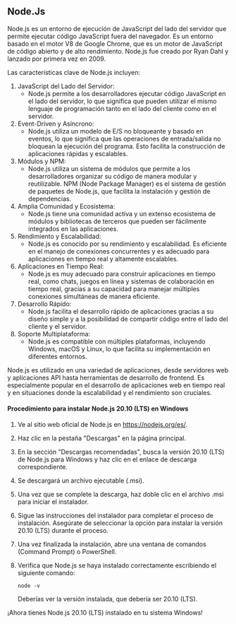 
## Node.Js

Node.js es un entorno de ejecución de JavaScript del lado del servidor que permite ejecutar código JavaScript fuera del navegador. Es un entorno basado en el motor V8 de Google Chrome, que es un motor de JavaScript de código abierto y de alto rendimiento. Node.js fue creado por Ryan Dahl y lanzado por primera vez en 2009.

Las características clave de Node.js incluyen:

1. JavaScript del Lado del Servidor:
    - Node.js permite a los desarrolladores ejecutar código JavaScript en el lado del servidor, lo que significa que pueden utilizar el mismo lenguaje de programación tanto en el lado del cliente como en el servidor.
2. Event-Driven y Asíncrono:
    - Node.js utiliza un modelo de E/S no bloqueante y basado en eventos, lo que significa que las operaciones de entrada/salida no bloquean la ejecución del programa. Esto facilita la construcción de aplicaciones rápidas y escalables.
3. Módulos y NPM:
    - Node.js utiliza un sistema de módulos que permite a los desarrolladores organizar su código de manera modular y reutilizable. NPM (Node Package Manager) es el sistema de gestión de paquetes de Node.js, que facilita la instalación y gestión de dependencias.
4. Amplia Comunidad y Ecosistema:
    - Node.js tiene una comunidad activa y un extenso ecosistema de módulos y bibliotecas de terceros que pueden ser fácilmente integrados en las aplicaciones.
5. Rendimiento y Escalabilidad:
    - Node.js es conocido por su rendimiento y escalabilidad. Es eficiente en el manejo de conexiones concurrentes y es adecuado para aplicaciones en tiempo real y altamente escalables.
6. Aplicaciones en Tiempo Real:
    - Node.js es muy adecuado para construir aplicaciones en tiempo real, como chats, juegos en línea y sistemas de colaboración en tiempo real, gracias a su capacidad para manejar múltiples conexiones simultáneas de manera eficiente.
7. Desarrollo Rápido:
    - Node.js facilita el desarrollo rápido de aplicaciones gracias a su diseño simple y a la posibilidad de compartir código entre el lado del cliente y el servidor.
8. Soporte Multiplataforma:
    - Node.js es compatible con múltiples plataformas, incluyendo Windows, macOS y Linux, lo que facilita su implementación en diferentes entornos.

Node.js es utilizado en una variedad de aplicaciones, desde servidores web y aplicaciones API hasta herramientas de desarrollo de frontend. Es especialmente popular en el desarrollo de aplicaciones web en tiempo real y en situaciones donde la escalabilidad y el rendimiento son cruciales.

#### Procedimiento para instalar Node.js 20.10 (LTS) en Windows

1. Ve al sitio web oficial de Node.js en https://nodejs.org/es/.
2. Haz clic en la pestaña "Descargas" en la página principal.
3. En la sección "Descargas recomendadas", busca la versión 20.10 (LTS) de Node.js para Windows y haz clic en el enlace de descarga correspondiente.
4. Se descargará un archivo ejecutable (.msi).
5. Una vez que se complete la descarga, haz doble clic en el archivo .msi para iniciar el instalador.
6. Sigue las instrucciones del instalador para completar el proceso de instalación. Asegúrate de seleccionar la opción para instalar la versión 20.10 (LTS) durante el proceso.
7. Una vez finalizada la instalación, abre una ventana de comandos (Command Prompt) o PowerShell.
8. Verifica que Node.js se haya instalado correctamente escribiendo el siguiente comando:
    
    ```
    node -v
    ```
    
    Deberías ver la versión instalada, que debería ser 20.10 (LTS).
    

¡Ahora tienes Node.js 20.10 (LTS) instalado en tu sistema Windows!